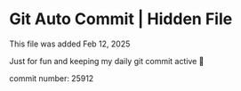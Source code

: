 # Git Auto Commit | Hidden File

This file was added Feb 12, 2025

Just for fun and keeping my daily git commit active 🤪

commit number: 25912
